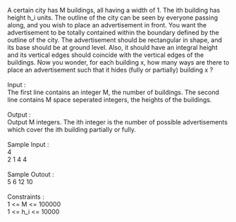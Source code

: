 <p>A certain city has M buildings, all having a width of 1. The ith building has height h_i units. The outline of the city can be seen by everyone passing along, and you wish to place an advertisement in front. You want the advertisement to be totally contained within the boundary defined by the outline of the city. The advertisement should be rectangular in shape, and its base should be at ground level. Also, it should have an integral height and its vertical edges should coincide with the vertical edges of the buildings. Now you wonder, for each building x, how many ways are there to place an advertisement such that it hides (fully or partially) building x ?<br><br>Input :<br>The first line contains an integer M, the number of buildings. The second line contains M space seperated integers, the heights of the buildings.<br><br>Output :<br>Output M integers. The ith integer is the number of possible advertisements which cover the ith building partially or fully.<br><br>Sample Input :<br>4<br>2 1 4 4<br><br>Sample Outout :<br>5 6 12 10<br><br>Constraints :<br>1 &lt;= M &lt;= 100000<br>1 &lt;= h_i &lt;= 10000</p>